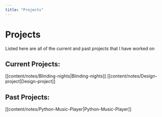 ```yaml
---
title: "Projects"
---
```


# Projects

Listed here are all of the current and past projects that I have worked on

## Current Projects:
[[content/notes/Blinding-nights|Blinding-nights]]
[[content/notes/Design-project|Design-project]]

## Past Projects:
[[content/notes/Python-Music-Player|Python-Music-Player]]
